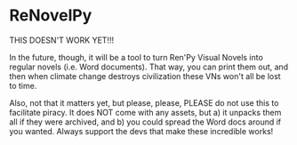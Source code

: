 # ReNovelPy
THIS DOESN'T WORK YET!!!

In the future, though, it will be a tool to turn Ren'Py Visual Novels into regular novels (i.e. Word documents). That way, you can
print them out, and then when climate change destroys civilization these VNs won't all be lost to time.

Also, not that it matters yet, but please, please, PLEASE do not use this to facilitate piracy. It does NOT come with any assets,
but a) it unpacks them all if they were archived, and b) you could spread the Word docs around if you wanted. Always support the
devs that make these incredible works!
